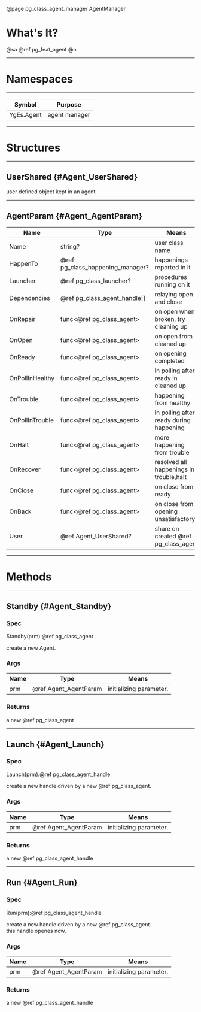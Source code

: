 ﻿@page pg_class_agent_manager AgentManager

# What's It?

@sa @ref pg_feat_agent @n

-----
# Namespaces

-----
| Symbol | Purpose |
|--------|---------|
| YgEs.Agent | agent manager |

-----
# Structures

-----
## UserShared {#Agent_UserShared}

user defined object kept in an agent

-----
## AgentParam {#Agent_AgentParam}

| Name | Type | Means |
|------|------|-------|
| Name | string? | user class name |
| HappenTo | @ref pg_class_happening_manager? | happenings reported in it |
| Launcher | @ref pg_class_launcher? | procedures running on it |
| Dependencies | @ref pg_class_agent_handle[] | relaying open and close |
| OnRepair | func<@ref pg_class_agent> | on open when broken, try cleaning up |
| OnOpen | func<@ref pg_class_agent> | on open from cleaned up |
| OnReady | func<@ref pg_class_agent> | on opening completed |
| OnPollInHealthy | func<@ref pg_class_agent> | in polling after ready in cleaned up |
| OnTrouble | func<@ref pg_class_agent> | happening from healthy |
| OnPollInTrouble | func<@ref pg_class_agent> | in polling after ready during happening |
| OnHalt | func<@ref pg_class_agent> | more happening from trouble |
| OnRecover | func<@ref pg_class_agent> | resolved all happenings in trouble,halt |
| OnClose | func<@ref pg_class_agent> | on close from ready |
| OnBack | func<@ref pg_class_agent> | on close from opening unsatisfactory |
| User | @ref Agent_UserShared? | share on created @ref pg_class_agent |

-----
# Methods

-----
## Standby {#Agent_Standby}

### Spec

Standby(prm):@ref pg_class_agent

create a new Agent.  

### Args

| Name | Type | Means |
|------|------|-------|
| prm | @ref Agent_AgentParam | initializing parameter. |

### Returns

a new @ref pg_class_agent

-----
## Launch {#Agent_Launch}

### Spec

Launch(prm):@ref pg_class_agent_handle

create a new handle driven by a new @ref pg_class_agent. 

### Args

| Name | Type | Means |
|------|------|-------|
| prm | @ref Agent_AgentParam | initializing parameter. |

### Returns

a new @ref pg_class_agent_handle

-----
## Run {#Agent_Run}

### Spec

Run(prm):@ref pg_class_agent_handle

create a new handle driven by a new @ref pg_class_agent.  
this handle openes now.  

### Args

| Name | Type | Means |
|------|------|-------|
| prm | @ref Agent_AgentParam | initializing parameter. |

### Returns

a new @ref pg_class_agent_handle
